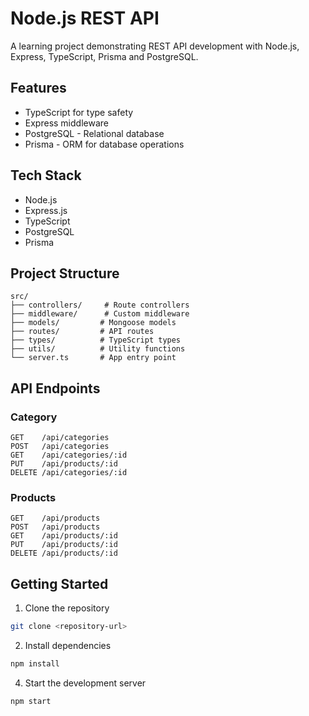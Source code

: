 # Node.js REST API

A learning project demonstrating REST API development with Node.js, Express, TypeScript, Prisma and PostgreSQL.

## Features

- TypeScript for type safety
- Express middleware
- PostgreSQL - Relational database
- Prisma - ORM for database operations

## Tech Stack

- Node.js
- Express.js
- TypeScript
- PostgreSQL
- Prisma


## Project Structure

```
src/
├── controllers/     # Route controllers
├── middleware/      # Custom middleware
├── models/         # Mongoose models
├── routes/         # API routes
├── types/          # TypeScript types
├── utils/          # Utility functions
└── server.ts       # App entry point
```

## API Endpoints



### Category

```
GET    /api/categories
POST   /api/categories
GET    /api/categories/:id
PUT    /api/products/:id
DELETE /api/categories/:id
```
### Products

```
GET    /api/products
POST   /api/products
GET    /api/products/:id
PUT    /api/products/:id
DELETE /api/products/:id
```

## Getting Started

1. Clone the repository

```bash
git clone <repository-url>
```

2. Install dependencies

```bash
npm install
```

4. Start the development server

```bash
npm start
```

